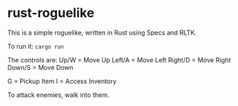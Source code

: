 # rust-roguelike

This is a simple roguelike, written in Rust using Specs and RLTK.

To run it:
`cargo run`

The controls are:
Up/W = Move Up
Left/A = Move Left
Right/D = Move Right
Down/S = Move Down

G = Pickup Item
I = Access Inventory

To attack enemies, walk into them.
